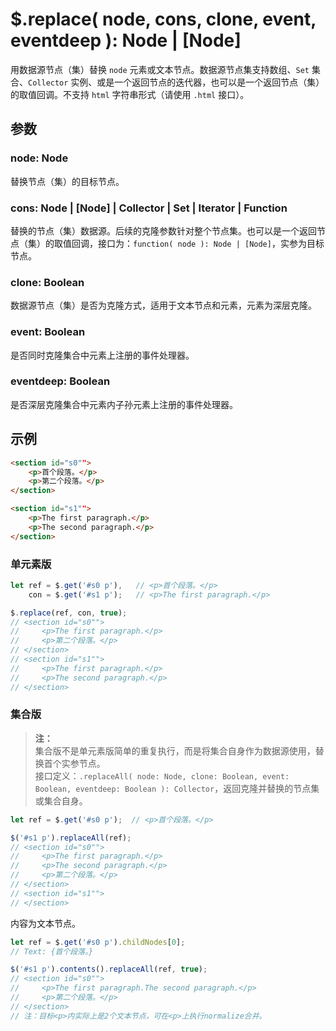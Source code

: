 # $.replace( node, cons, clone, event, eventdeep ): Node | [Node]

用数据源节点（集）替换 `node` 元素或文本节点。数据源节点集支持数组、`Set` 集合、`Collector` 实例、或是一个返回节点的迭代器，也可以是一个返回节点（集）的取值回调。不支持 `html` 字符串形式（请使用 `.html` 接口）。


## 参数

### node: Node

替换节点（集）的目标节点。


### cons: Node | [Node] | Collector | Set | Iterator | Function

替换的节点（集）数据源。后续的克隆参数针对整个节点集。也可以是一个返回节点（集）的取值回调，接口为：`function( node ): Node | [Node]`，实参为目标节点。


### clone: Boolean

数据源节点（集）是否为克隆方式，适用于文本节点和元素，元素为深层克隆。


### event: Boolean

是否同时克隆集合中元素上注册的事件处理器。


### eventdeep: Boolean

是否深层克隆集合中元素内子孙元素上注册的事件处理器。


## 示例

```html
<section id="s0"">
    <p>首个段落。</p>
    <p>第二个段落。</p>
</section>

<section id="s1"">
    <p>The first paragraph.</p>
    <p>The second paragraph.</p>
</section>
```


### 单元素版

```js
let ref = $.get('#s0 p'),   // <p>首个段落。</p>
    con = $.get('#s1 p');   // <p>The first paragraph.</p>

$.replace(ref, con, true);
// <section id="s0"">
//     <p>The first paragraph.</p>
//     <p>第二个段落。</p>
// </section>
// <section id="s1"">
//     <p>The first paragraph.</p>
//     <p>The second paragraph.</p>
// </section>
```


### 集合版

> **注：**<br>
> 集合版不是单元素版简单的重复执行，而是将集合自身作为数据源使用，替换首个实参节点。<br>
> 接口定义：`.replaceAll( node: Node, clone: Boolean, event: Boolean, eventdeep: Boolean ): Collector`，返回克隆并替换的节点集或集合自身。<br>

```js
let ref = $.get('#s0 p');  // <p>首个段落。</p>

$('#s1 p').replaceAll(ref);
// <section id="s0"">
//     <p>The first paragraph.</p>
//     <p>The second paragraph.</p>
//     <p>第二个段落。</p>
// </section>
// <section id="s1"">
// </section>
```

内容为文本节点。

```js
let ref = $.get('#s0 p').childNodes[0];
// Text: {首个段落。}

$('#s1 p').contents().replaceAll(ref, true);
// <section id="s0"">
//     <p>The first paragraph.The second paragraph.</p>
//     <p>第二个段落。</p>
// </section>
// 注：目标<p>内实际上是2个文本节点，可在<p>上执行normalize合并。
```
